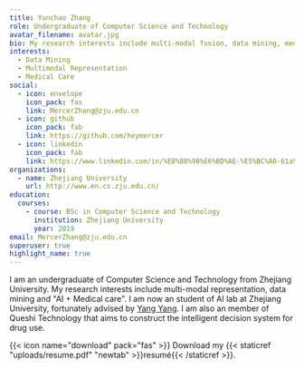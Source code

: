 ```yaml
---
title: Yunchao Zhang
role: Undergraduate of Computer Science and Technology
avatar_filename: avatar.jpg
bio: My research interests include multi-modal fusion, data mining, medical care
interests:
  - Data Mining
  - Multimodal Representation
  - Medical Care
social:
  - icon: envelope
    icon_pack: fas
    link: MercerZhang@zju.edu.cn
  - icon: github
    icon_pack: fab
    link: https://github.com/heymercer
  - icon: linkedin
    icon_pack: fab
    link: https://www.linkedin.com/in/%E8%80%98%E6%BD%AE-%E5%BC%A0-61a908207/
organizations:
  - name: Zhejiang University
    url: http://www.en.cs.zju.edu.cn/
education:
  courses:
    - course: BSc in Computer Science and Technology
      institution: Zhejiang University
      year: 2019
email: MercerZhang@zju.edu.cn
superuser: true
highlight_name: true
---
```

I am an undergraduate of Computer Science and Technology from Zhejiang University. My research interests include multi-modal representation, data mining and "AI + Medical care". I am now an student of AI lab at Zhejiang University, fortunately advised by [Yang Yang](https://yangy.org/).  I am also an member of Queshi Technology that aims to construct the [](javascript:void(0); "添加到收藏夹")intelligent decision system for drug use.

{{< icon name="download" pack="fas" >}} Download my {{< staticref "uploads/resume.pdf" "newtab" >}}resumé{{< /staticref >}}.